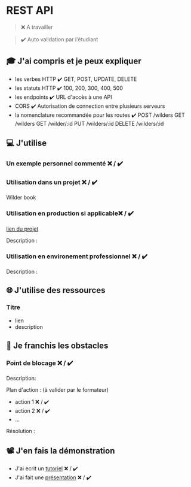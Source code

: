 # REST API

> ❌ A travailler

> ✔️ Auto validation par l'étudiant

## 🎓 J'ai compris et je peux expliquer

- les verbes HTTP  ✔️
 GET, POST, UPDATE, DELETE
- les statuts HTTP ✔️
  100, 200, 300, 400, 500
- les endpoints ✔️
  URL d'accès à une API
- CORS ✔️
  Autorisation de connection entre plusieurs serveurs
- la nomenclature recommandée pour les routes ✔️
  POST /wilders
  GET /wilders
  GET /wilder/:id
  PUT /wilders/:id
  DELETE /wilders/:id
  

## 💻 J'utilise

### Un exemple personnel commenté ❌ / ✔️

### Utilisation dans un projet ❌ / ✔️

Wilder book

### Utilisation en production si applicable❌ / ✔️

[lien du projet](...)

Description :

### Utilisation en environement professionnel ❌ / ✔️

Description :

## 🌐 J'utilise des ressources

### Titre

- lien
- description

## 🚧 Je franchis les obstacles

### Point de blocage ❌ / ✔️

Description:

Plan d'action : (à valider par le formateur)

- action 1 ❌ / ✔️
- action 2 ❌ / ✔️
- ...

Résolution :

## 📽️ J'en fais la démonstration

- J'ai ecrit un [tutoriel](...) ❌ / ✔️
- J'ai fait une [présentation](...) ❌ / ✔️
